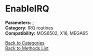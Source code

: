 # EnableIRQ

**Parameters:** ;  
**Category:** IRQ routines  
**Compatibility:** MOS6502, X16, MEGA65  


[Back to Categories](../categories/irq_routines.md)  
[Back to Methods List](../../SUMMARY.md)
